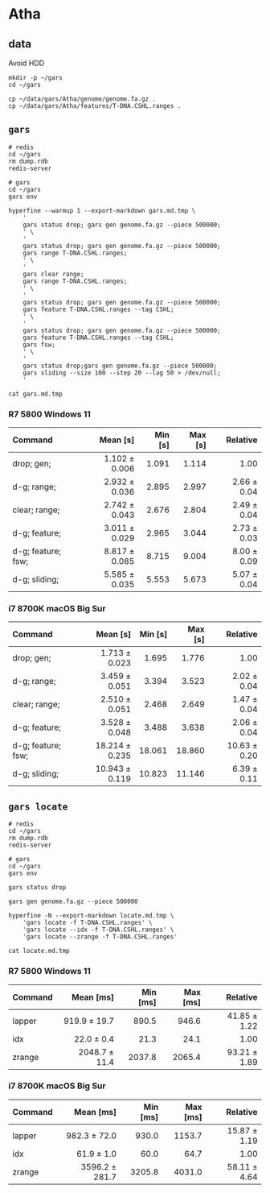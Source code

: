 # Atha

## data

Avoid HDD

```shell
mkdir -p ~/gars
cd ~/gars

cp ~/data/gars/Atha/genome/genome.fa.gz .
cp ~/data/gars/Atha/features/T-DNA.CSHL.ranges .

```

## `gars`

```shell
# redis
cd ~/gars
rm dump.rdb
redis-server

# gars
cd ~/gars
gars env

hyperfine --warmup 1 --export-markdown gars.md.tmp \
    '
    gars status drop; gars gen genome.fa.gz --piece 500000;
    ' \
    '
    gars status drop; gars gen genome.fa.gz --piece 500000;
    gars range T-DNA.CSHL.ranges;
    ' \
    '
    gars clear range;
    gars range T-DNA.CSHL.ranges;
    ' \
    '
    gars status drop; gars gen genome.fa.gz --piece 500000;
    gars feature T-DNA.CSHL.ranges --tag CSHL;
    ' \
    '
    gars status drop; gars gen genome.fa.gz --piece 500000;
    gars feature T-DNA.CSHL.ranges --tag CSHL;
    gars fsw;
    ' \
    '
    gars status drop;gars gen genome.fa.gz --piece 500000;
    gars sliding --size 100 --step 20 --lag 50 > /dev/null;
    '

cat gars.md.tmp

```

### R7 5800 Windows 11

| Command            |      Mean [s] | Min [s] | Max [s] |    Relative |
|:-------------------|--------------:|--------:|--------:|------------:|
| drop; gen;         | 1.102 ± 0.006 |   1.091 |   1.114 |        1.00 |
| d-g; range;        | 2.932 ± 0.036 |   2.895 |   2.997 | 2.66 ± 0.04 |
| clear; range;      | 2.742 ± 0.043 |   2.676 |   2.804 | 2.49 ± 0.04 |
| d-g; feature;      | 3.011 ± 0.029 |   2.965 |   3.044 | 2.73 ± 0.03 |
| d-g; feature; fsw; | 8.817 ± 0.085 |   8.715 |   9.004 | 8.00 ± 0.09 |
| d-g; sliding;      | 5.585 ± 0.035 |   5.553 |   5.673 | 5.07 ± 0.04 |

### i7 8700K macOS Big Sur

| Command            |       Mean [s] | Min [s] | Max [s] |     Relative |
|:-------------------|---------------:|--------:|--------:|-------------:|
| drop; gen;         |  1.713 ± 0.023 |   1.695 |   1.776 |         1.00 |
| d-g; range;        |  3.459 ± 0.051 |   3.394 |   3.523 |  2.02 ± 0.04 |
| clear; range;      |  2.510 ± 0.051 |   2.468 |   2.649 |  1.47 ± 0.04 |
| d-g; feature;      |  3.528 ± 0.048 |   3.488 |   3.638 |  2.06 ± 0.04 |
| d-g; feature; fsw; | 18.214 ± 0.235 |  18.061 |  18.860 | 10.63 ± 0.20 |
| d-g; sliding;      | 10.943 ± 0.119 |  10.823 |  11.146 |  6.39 ± 0.11 |

## `gars locate`

```shell
# redis
cd ~/gars
rm dump.rdb
redis-server

# gars
cd ~/gars
gars env

gars status drop

gars gen genome.fa.gz --piece 500000

hyperfine -N --export-markdown locate.md.tmp \
    'gars locate -f T-DNA.CSHL.ranges' \
    'gars locate --idx -f T-DNA.CSHL.ranges' \
    'gars locate --zrange -f T-DNA.CSHL.ranges'

cat locate.md.tmp

```

### R7 5800 Windows 11

| Command |     Mean [ms] | Min [ms] | Max [ms] |     Relative |
|:--------|--------------:|---------:|---------:|-------------:|
| lapper  |  919.9 ± 19.7 |    890.5 |    946.6 | 41.85 ± 1.22 |
| idx     |    22.0 ± 0.4 |     21.3 |     24.1 |         1.00 |
| zrange  | 2048.7 ± 11.4 |   2037.8 |   2065.4 | 93.21 ± 1.89 |

### i7 8700K macOS Big Sur

| Command |      Mean [ms] | Min [ms] | Max [ms] |     Relative |
|:--------|---------------:|---------:|---------:|-------------:|
| lapper  |   982.3 ± 72.0 |    930.0 |   1153.7 | 15.87 ± 1.19 |
| idx     |     61.9 ± 1.0 |     60.0 |     64.7 |         1.00 |
| zrange  | 3596.2 ± 281.7 |   3205.8 |   4031.0 | 58.11 ± 4.64 |
